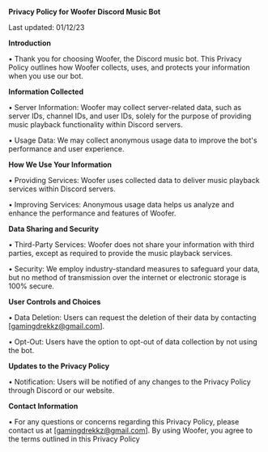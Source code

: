 **Privacy Policy for Woofer Discord Music Bot**

Last updated: 01/12/23

**Introduction**

• Thank you for choosing Woofer, the Discord music bot. This Privacy Policy outlines how Woofer collects, uses, and protects your information when you use our bot.

**Information Collected**

• Server Information: Woofer may collect server-related data, such as server IDs, channel IDs, and user IDs, solely for the purpose of providing music playback functionality within Discord servers.

• Usage Data: We may collect anonymous usage data to improve the bot's performance and user experience.

**How We Use Your Information**

• Providing Services: Woofer uses collected data to deliver music playback services within Discord servers.

• Improving Services: Anonymous usage data helps us analyze and enhance the performance and features of Woofer.

**Data Sharing and Security**

• Third-Party Services: Woofer does not share your information with third parties, except as required to provide the music playback services.

• Security: We employ industry-standard measures to safeguard your data, but no method of transmission over the internet or electronic storage is 100% secure.

**User Controls and Choices**

• Data Deletion: Users can request the deletion of their data by contacting [gamingdrekkz@gmail.com].

• Opt-Out: Users have the option to opt-out of data collection by not using the bot.

**Updates to the Privacy Policy**

• Notification: Users will be notified of any changes to the Privacy Policy through Discord or our website.

**Contact Information**

• For any questions or concerns regarding this Privacy Policy, please contact us at [gamingdrekkz@gmail.com].
By using Woofer, you agree to the terms outlined in this Privacy Policy
